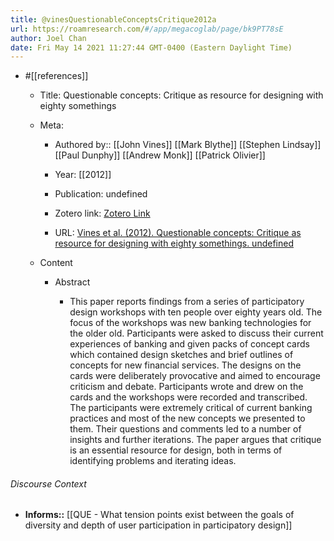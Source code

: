 ```yaml
---
title: @vinesQuestionableConceptsCritique2012a
url: https://roamresearch.com/#/app/megacoglab/page/bk9PT78sE
author: Joel Chan
date: Fri May 14 2021 11:27:44 GMT-0400 (Eastern Daylight Time)
---
```


- #[[references]]

    - Title: Questionable concepts: Critique as resource for designing with eighty somethings

    - Meta:

        - Authored by:: [[John Vines]] [[Mark Blythe]] [[Stephen Lindsay]] [[Paul Dunphy]] [[Andrew Monk]] [[Patrick Olivier]]

        - Year: [[2012]]

        - Publication: undefined

        - Zotero link: [Zotero Link](zotero://select/items/7_WBGHHZM6)

        - URL: [Vines et al. (2012). Questionable concepts: Critique as resource for designing with eighty somethings. undefined](https://doi.org/10.1145/2207676.2208567)

    - Content

        - Abstract

            - This paper reports findings from a series of participatory design workshops with ten people over eighty years old. The focus of the workshops was new banking technologies for the older old. Participants were asked to discuss their current experiences of banking and given packs of concept cards which contained design sketches and brief outlines of concepts for new financial services. The designs on the cards were deliberately provocative and aimed to encourage criticism and debate. Participants wrote and drew on the cards and the workshops were recorded and transcribed. The participants were extremely critical of current banking practices and most of the new concepts we presented to them. Their questions and comments led to a number of insights and further iterations. The paper argues that critique is an essential resource for design, both in terms of identifying problems and iterating ideas.

###### Discourse Context

- **Informs::** [[QUE - What tension points exist between the goals of diversity and depth of user participation in participatory design]]
